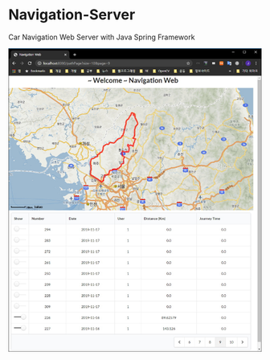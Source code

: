 # Navigation-Server
Car Navigation Web Server with Java Spring Framework


![](https://github.com/jjuiddong/Navigation-Server/blob/master/Doc/naviweb.jpg?raw=true)
